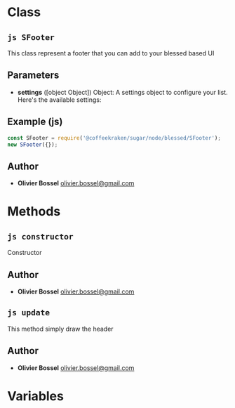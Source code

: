 
# Class


## ```js SFooter ```


This class represent a footer that you can add to your blessed based UI

## Parameters

- **settings** ([object Object]) Object: A settings object to configure your list. Here's the available settings:



## Example (js)

```js
const SFooter = require('@coffeekraken/sugar/node/blessed/SFooter');
new SFooter({});
```


## Author
- **Olivier Bossel** <a href="mailto:olivier.bossel@gmail.com">olivier.bossel@gmail.com</a> 


# Methods


## ```js constructor ```


Constructor




## Author
- **Olivier Bossel** <a href="mailto:olivier.bossel@gmail.com">olivier.bossel@gmail.com</a> 



## ```js update ```


This method simply draw the header




## Author
- **Olivier Bossel** <a href="mailto:olivier.bossel@gmail.com">olivier.bossel@gmail.com</a> 


# Variables


